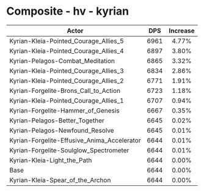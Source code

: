 # Composite - hv - kyrian
| Actor | DPS | Increase |
|---|:---:|:---:|
|Kyrian-Kleia-Pointed_Courage_Allies_5|6961|4.77%|
|Kyrian-Kleia-Pointed_Courage_Allies_4|6897|3.80%|
|Kyrian-Pelagos-Combat_Meditation|6865|3.32%|
|Kyrian-Kleia-Pointed_Courage_Allies_3|6834|2.86%|
|Kyrian-Kleia-Pointed_Courage_Allies_2|6771|1.91%|
|Kyrian-Forgelite-Brons_Call_to_Action|6723|1.18%|
|Kyrian-Kleia-Pointed_Courage_Allies_1|6707|0.94%|
|Kyrian-Forgelite-Hammer_of_Genesis|6667|0.35%|
|Kyrian-Pelagos-Better_Together|6645|0.02%|
|Kyrian-Pelagos-Newfound_Resolve|6645|0.01%|
|Kyrian-Forgelite-Effusive_Anima_Accelerator|6644|0.01%|
|Kyrian-Forgelite-Soulglow_Spectrometer|6644|0.01%|
|Kyrian-Kleia-Light_the_Path|6644|0.00%|
|Base|6644|0.00%|
|Kyrian-Kleia-Spear_of_the_Archon|6644|0.00%|
